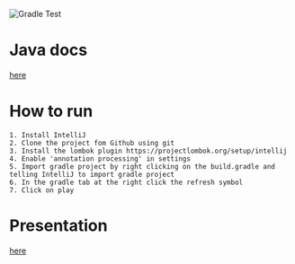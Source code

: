 ![Gradle Test](https://github.com/jotoh98/treasureHunt/workflows/Gradle%20Test/badge.svg)

# Java docs
[here](https://jotoh98.github.io/treasureHunt/)

# How to run
    1. Install IntelliJ
    2. Clone the project fom Github using git
    3. Install the lombok plugin https://projectlombok.org/setup/intellij
    4. Enable 'annotation processing' in settings
    5. Import gradle project by right clicking on the build.gradle and telling IntelliJ to import gradle project
    6. In the gradle tab at the right click the refresh symbol
    7. Click on play

# Presentation
[here](https://docs.google.com/presentation/d/e/2PACX-1vQFTUJNbWm25DyWGoSpLmcESkpRpLZGp3Gj8VJBpgsXnP0I-QIWyP-Zg2v6sTXrkq3ubRYrvJgDuEet/pub?start=true&loop=false&delayms=40000)

